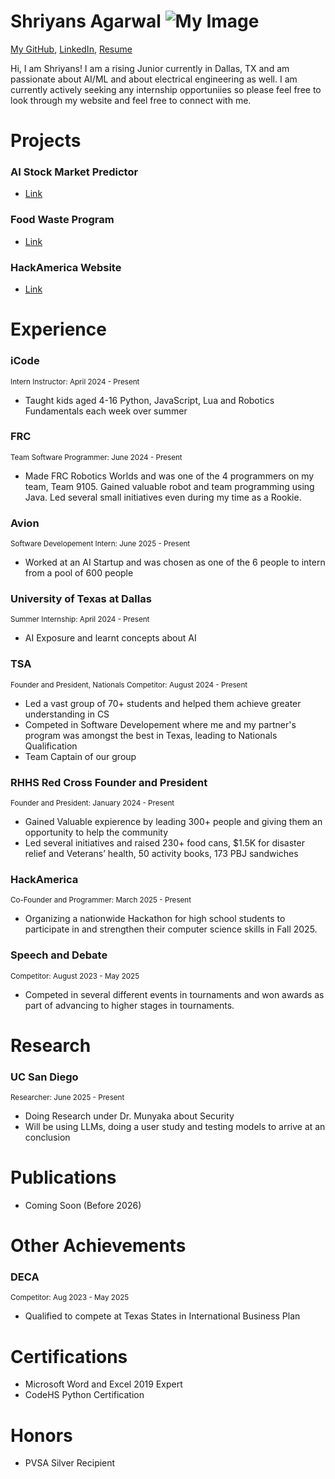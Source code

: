 # Shriyans Agarwal ![My Image](image.png)
[My GitHub](https://github.com/SACoder99), [LinkedIn](https://www.linkedin.com/in/shriyans-agarwal-3b0930313), [Resume](resume1.pdf)

Hi, I am Shriyans! I am a rising Junior currently in Dallas, TX and am passionate about AI/ML and about electrical engineering as well. I am currently actively seeking any internship opportuniies so please feel free to look through my website and feel free to connect with me.

# Projects

### AI Stock Market Predictor
 - [Link](https://sastockmarketpredictor.streamlit.app/)

### Food Waste Program
 - [Link](https://github.com)

### HackAmerica Website
 - [Link](https://www.hackamerica.org/)
   

# Experience
### iCode
<small>Intern Instructor: April 2024 - Present</small>
 - Taught kids aged 4-16 Python, JavaScript, Lua and Robotics Fundamentals each week over summer

### FRC 
<small>Team Software Programmer: June 2024 - Present</small>
 - Made FRC Robotics Worlds and was one of the 4 programmers on my team, Team 9105. Gained valuable robot and team programming using Java. Led several small initiatives even during my time as a Rookie.

### Avion
<small>Software Developement Intern: June 2025 - Present</small>
 - Worked at an AI Startup and was chosen as one of the 6 people to intern from a pool of 600 people
   
### University of Texas at Dallas
<small>Summer Internship: April 2024 - Present</small>
 - AI Exposure and learnt concepts about AI
   
### TSA
<small>Founder and President, Nationals Competitor: August 2024 - Present</small>
 - Led a vast group of 70+ students and helped them achieve greater understanding in CS
 - Competed in Software Developement where me and my partner's program was amongst the best in Texas, leading to Nationals Qualification
 - Team Captain of our group

### RHHS Red Cross Founder and President
<small>Founder and President: January 2024 - Present</small>
 - Gained Valuable expierence by leading 300+ people and giving them an opportunity to help the community
 - Led several initiatives and raised 230+ food cans, $1.5K for disaster relief and Veterans’ health, 50 activity books, 173 PBJ sandwiches

### HackAmerica
<small>Co-Founder and Programmer: March 2025 - Present</small>
 - Organizing a nationwide Hackathon for high school students to participate in and strengthen their computer science skills in Fall 2025.

### Speech and Debate
<small>Competitor: August 2023 - May 2025</small>
 - Competed in several different events in tournaments and won awards as part of advancing to higher stages in tournaments.

# Research
### UC San Diego
<small>Researcher: June 2025 - Present</small>
 - Doing Research under Dr. Munyaka about Security
 - Will be using LLMs, doing a user study and testing models to arrive at an conclusion

# Publications
 - Coming Soon (Before 2026)

# Other Achievements
### DECA
<small>Competitor: Aug 2023 - May 2025</small>
 - Qualified to compete at Texas States in International Business Plan
   
# Certifications
 - Microsoft Word and Excel 2019 Expert 
 - CodeHS Python Certification

# Honors
 - PVSA Silver Recipient
